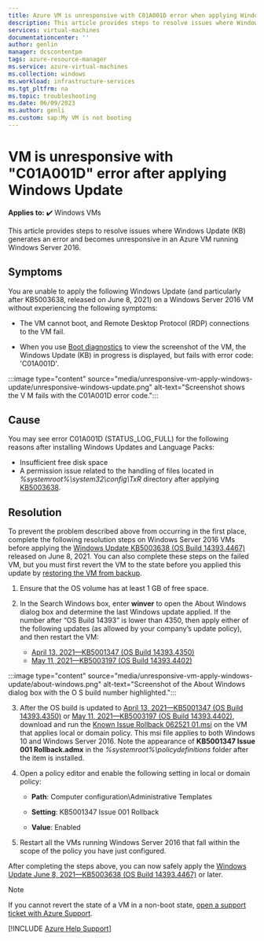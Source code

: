 ```yaml
---
title: Azure VM is unresponsive with C01A001D error when applying Windows Update
description: This article provides steps to resolve issues where Windows update generates an error and becomes unresponsive in an Azure VM.
services: virtual-machines
documentationcenter: ''
author: genlin
manager: dcscontentpm
tags: azure-resource-manager
ms.service: azure-virtual-machines
ms.collection: windows
ms.workload: infrastructure-services
ms.tgt_pltfrm: na
ms.topic: troubleshooting
ms.date: 06/09/2023
ms.author: genli
ms.custom: sap:My VM is not booting
---
```

# VM is unresponsive with "C01A001D" error after applying Windows Update

**Applies to:** :heavy_check_mark: Windows VMs

This article provides steps to resolve issues where Windows Update (KB) generates an error and becomes unresponsive in an Azure VM running Windows Server 2016.

## Symptoms

You are unable to apply the following Windows Update (and particularly after KB5003638, released on June 8, 2021) on a Windows Server 2016 VM without experiencing the following symptoms:

- The VM cannot boot, and Remote Desktop Protocol (RDP) connections to the VM fail.

- When you use [Boot diagnostics](./boot-diagnostics.md) to view the screenshot of the VM, the Windows Update (KB) in progress is displayed, but fails with error code: 'C01A001D'.

:::image type="content" source="media/unresponsive-vm-apply-windows-update/unresponsive-windows-update.png" alt-text="Screenshot shows the V M fails with the C01A001D error code.":::

## Cause

You may see error C01A001D (STATUS_LOG_FULL) for the following reasons after installing Windows Updates and Language Packs:

- Insufficient free disk space
- A permission issue related to the handling of files located in *%systemroot%\system32\config\TxR* directory after applying [KB5003638](https://support.microsoft.com/topic/june-8-2021-kb5003638-os-build-14393-4467-d9dfce91-b425-483a-8280-f54d7005b231).

## Resolution

To prevent the problem described above from occurring in the first place, complete the following resolution steps on Windows Server 2016 VMs before applying the [Windows Update KB5003638 (OS Build 14393.4467)](https://support.microsoft.com/en-us/topic/june-8-2021-kb5003638-os-build-14393-4467-d9dfce91-b425-483a-8280-f54d7005b231) released on June 8, 2021. You can also complete these steps on the failed VM, but you must first revert the VM to the state before you applied this update by [restoring the VM from backup](/azure/virtual-machines/windows/expand-os-disk).

1. Ensure that the OS volume has at least 1 GB of free space.
2. In the Search Windows box, enter **winver** to open the About Windows dialog box and determine the last Windows update applied. If the number after “OS Build 14393” is lower than 4350, then apply either of the following updates (as allowed by your company’s update policy), and then restart the VM:

    - [April 13, 2021—KB5001347 (OS Build 14393.4350)](https://support.microsoft.com/topic/april-13-2021-kb5001347-os-build-14393-4350-ee0e6301-3428-4a14-8e67-d69c5b31c66a)
    - [May 11, 2021—KB5003197 (OS Build 14393.4402)](https://support.microsoft.com/topic/may-11-2021-kb5003197-os-build-14393-4402-672e4557-b496-4ec7-bf26-3268aaf16697)

:::image type="content" source="media/unresponsive-vm-apply-windows-update/about-windows.png" alt-text="Screenshot of the About Windows dialog box with the O S build number highlighted.":::

3. After the OS build is updated to [April 13, 2021—KB5001347 (OS Build 14393.4350)](https://support.microsoft.com/topic/april-13-2021-kb5001347-os-build-14393-4350-ee0e6301-3428-4a14-8e67-d69c5b31c66a) or [May 11, 2021—KB5003197 (OS Build 14393.4402)](https://support.microsoft.com/topic/may-11-2021-kb5003197-os-build-14393-4402-672e4557-b496-4ec7-bf26-3268aaf16697), download and run the [Known Issue Rollback 062521 01.msi](https://download.microsoft.com/download/e/c/6/ec684975-1ad7-4d6f-a228-2da17b0a72b3/Windows%2010%20(1607)%20Known%20Issue%20Rollback%20062521%2001.msi) on the VM that applies local or domain policy. This msi file applies to both Windows 10 and Windows Server 2016. Note the appearance of **KB5001347 Issue 001 Rollback.admx** in the *%systemroot%\policydefinitions* folder after the item is installed.
4. Open a policy editor and enable the following setting in local or domain policy:

    - **Path**: Computer configuration\Administrative Templates

    - **Setting**: KB5001347 Issue 001 Rollback

    - **Value**: Enabled
5. Restart all the VMs running Windows Server 2016 that fall within the scope of the policy you have just configured.

After completing the steps above, you can now safely apply the [Windows Update June 8, 2021—KB5003638 (OS Build 14393.4467)](https://support.microsoft.com/en-us/topic/june-8-2021-kb5003638-os-build-14393-4467-d9dfce91-b425-483a-8280-f54d7005b231) or later.

> [!NOTE]
> If you cannot revert the state of a VM in a non-boot state, [open a support ticket with Azure Support](https://ms.portal.azure.com/#blade/Microsoft_Azure_Support/HelpAndSupportBlade/overview).

[!INCLUDE [Azure Help Support](../../../includes/azure-help-support.md)]
